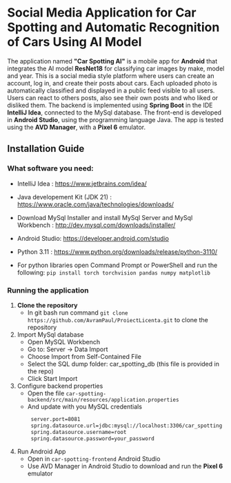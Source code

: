 # Social Media Application for Car Spotting and Automatic Recognition of Cars Using AI Model
  The application named **"Car Spotting AI"** is a mobile app for **Android** that integrates the AI model **ResNet18** for classifying car images by make, model and year. This is a social media style platform where users can create an account, log in, and create their posts about cars. Each uploaded photo is automatically classified and displayed in a public feed visible to all users. Users can react to others posts, also see their own posts and who liked or disliked them.
  The backend is implemented using **Spring Boot** in the IDE **IntelliJ Idea**, connected to the MySql database. The front-end is developed in **Android Studio**, using the programming language Java. The app is tested using the **AVD Manager**, with a **Pixel 6** emulator.

  ## Installation Guide
  
  ### What software you need: 
 * IntelliJ Idea : https://www.jetbrains.com/idea/
 * Java developement Kit  (JDK 21) :  https://www.oracle.com/java/technologies/downloads/
 * Download MySql Installer and install MySql Server and MySql Workbench : http://dev.mysql.com/downloads/installer/
 * Android Studio: https://developer.android.com/studio

 * Python 3.11 : https://www.python.org/downloads/release/python-3110/
 * For python libraries open Command Prompt or PowerShell and run the following: `pip install torch torchvision pandas numpy matplotlib`

  ### Running the application
  1. **Clone the repository** 
     * In git bash run command `git clone https://github.com/AvramPaul/ProiectLicenta.git` to clone the repository
  2. Import MySql database
     * Open MySQL Workbench 
     * Go to: Server → Data Import
     * Choose Import from Self-Contained File
     * Select the SQL dump folder: car_spotting_db (this file is provided in the repo)
     * Click Start Import
  3. Configure backend properties
     * Open the file `car-spotting-backend/src/main/resources/application.properties`
     * And update with you MySQL credentials
       ```bash
        server.port=8081
        spring.datasource.url=jdbc:mysql://localhost:3306/car_spotting
        spring.datasource.username=root
        spring.datasource.password=your_password
  4. Run Android App
     * Open in  `car-spotting-frontend` Android Studio
     * Use AVD Manager in Android Studio to download and run the **Pixel 6** emulator
